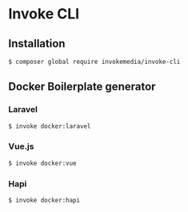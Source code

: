 # Invoke CLI

## Installation

```bash
$ composer global require invokemedia/invoke-cli
```
## Docker Boilerplate generator

### Laravel

```bash
$ invoke docker:laravel
```

### Vue.js

```bash
$ invoke docker:vue
```

### Hapi

```bash
$ invoke docker:hapi
```
